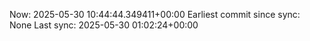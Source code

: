 Now: 2025-05-30 10:44:44.349411+00:00 Earliest commit since sync: None Last sync: 2025-05-30 01:02:24+00:00
